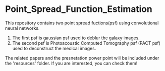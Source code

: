 # Point_Spread_Function_Estimation
This repository contains two point spread fuctions(psf) using convolutional neural networks.
1. The first psf is gaussian psf used to deblur the galaxy images.
2. The second psf is Photoacoustic Computed Tomography psf (PACT psf) used to deconstruct the medical images.

The related papers and the presnetation power point will be included under the 'resources' folder. If you are interested, you can check them!
